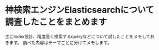 # 神検索エンジンElasticsearchについて調査したことをまとめます

主にindex設計、精度高く検索するqueryなどについて試したことをメモしておきます。
調べた内容はテーマごとに分けてメモします。

